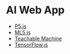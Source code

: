 
# AI Web App
- [P5.js](./p5.md)  
- [ML5.js](./ml5.md)
- [Teachable Machine](./tm.md)
- [TensorFlow.js](./tfjs.md)

